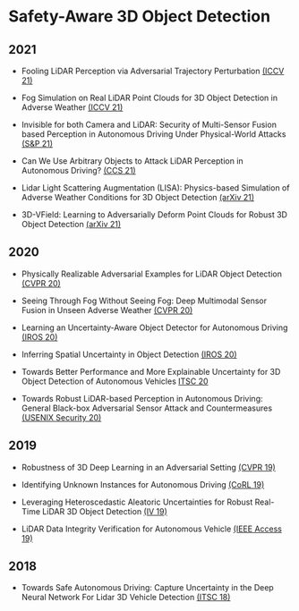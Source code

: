 # Safety-Aware 3D Object Detection

## 2021

- Fooling LiDAR Perception via Adversarial Trajectory Perturbation [(ICCV 21)](https://openaccess.thecvf.com/content/ICCV2021/papers/Li_Fooling_LiDAR_Perception_via_Adversarial_Trajectory_Perturbation_ICCV_2021_paper.pdf)

- Fog Simulation on Real LiDAR Point Clouds for 3D Object Detection in Adverse Weather [(ICCV 21)](https://openaccess.thecvf.com/content/ICCV2021/papers/Hahner_Fog_Simulation_on_Real_LiDAR_Point_Clouds_for_3D_Object_ICCV_2021_paper.pdf)

- Invisible for both Camera and LiDAR: Security of Multi-Sensor Fusion based Perception in Autonomous Driving Under Physical-World Attacks [(S&P 21)](https://ieeexplore.ieee.org/stamp/stamp.jsp?arnumber=9519442)

- Can We Use Arbitrary Objects to Attack LiDAR Perception in Autonomous Driving? [(CCS 21)](https://dl.acm.org/doi/pdf/10.1145/3460120.3485377)

- Lidar Light Scattering Augmentation (LISA): Physics-based Simulation of Adverse Weather Conditions for 3D Object Detection [(arXiv 21)](https://arxiv.org/pdf/2107.07004.pdf)

- 3D-VField: Learning to Adversarially Deform Point Clouds for Robust 3D Object Detection [(arXiv 21)](https://arxiv.org/pdf/2112.04764.pdf)

## 2020

- Physically Realizable Adversarial Examples for LiDAR Object Detection [(CVPR 20)](https://openaccess.thecvf.com/content_CVPR_2020/papers/Tu_Physically_Realizable_Adversarial_Examples_for_LiDAR_Object_Detection_CVPR_2020_paper.pdf)

- Seeing Through Fog Without Seeing Fog: Deep Multimodal Sensor Fusion in Unseen Adverse Weather [(CVPR 20)](https://openaccess.thecvf.com/content_CVPR_2020/papers/Bijelic_Seeing_Through_Fog_Without_Seeing_Fog_Deep_Multimodal_Sensor_Fusion_CVPR_2020_paper.pdf)

- Learning an Uncertainty-Aware Object Detector for Autonomous Driving [(IROS 20)](https://ieeexplore.ieee.org/stamp/stamp.jsp?arnumber=9341623)

- Inferring Spatial Uncertainty in Object Detection [(IROS 20)](https://ieeexplore.ieee.org/stamp/stamp.jsp?arnumber=9340798S)

- Towards Better Performance and More Explainable Uncertainty for 3D Object Detection of Autonomous Vehicles [ITSC 20](https://arxiv.org/pdf/2006.12015.pdf)

- Towards Robust LiDAR-based Perception in Autonomous Driving: General Black-box Adversarial Sensor Attack and Countermeasures [(USENIX Security 20)](https://www.usenix.org/system/files/sec20-sun.pdf)

## 2019

- Robustness of 3D Deep Learning in an Adversarial Setting [(CVPR 19)](https://openaccess.thecvf.com/content_CVPR_2019/papers/Wicker_Robustness_of_3D_Deep_Learning_in_an_Adversarial_Setting_CVPR_2019_paper.pdf)

- Identifying Unknown Instances for Autonomous Driving [(CoRL 19)](https://arxiv.org/pdf/1910.11296.pdf)

- Leveraging Heteroscedastic Aleatoric Uncertainties for Robust Real-Time LiDAR 3D Object Detection [(IV 19)](https://ieeexplore.ieee.org/stamp/stamp.jsp?arnumber=8814046)

- LiDAR Data Integrity Verification for Autonomous Vehicle [(IEEE Access 19)](https://ieeexplore.ieee.org/stamp/stamp.jsp?arnumber=8846700)

## 2018

- Towards Safe Autonomous Driving: Capture Uncertainty in the Deep Neural Network For Lidar 3D Vehicle Detection [(ITSC 18)](https://ieeexplore.ieee.org/stamp/stamp.jsp?arnumber=8569814)